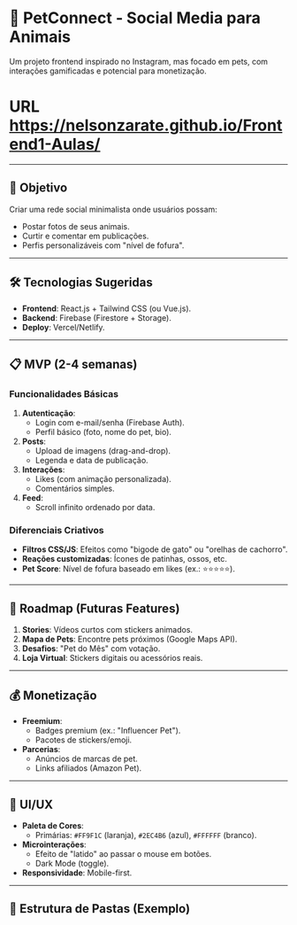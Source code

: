 # 🐾 PetConnect - Social Media para Animais

Um projeto frontend inspirado no Instagram, mas focado em pets, com interações gamificadas e potencial para monetização.

# URL https://nelsonzarate.github.io/Frontend1-Aulas/
---

## 🎯 **Objetivo**
Criar uma rede social minimalista onde usuários possam:
- Postar fotos de seus animais.
- Curtir e comentar em publicações.
- Perfis personalizáveis com "nível de fofura".

---

## 🛠️ **Tecnologias Sugeridas**
- **Frontend**: React.js + Tailwind CSS (ou Vue.js).
- **Backend**: Firebase (Firestore + Storage).
- **Deploy**: Vercel/Netlify.

---

## 📋 **MVP (2-4 semanas)**
### Funcionalidades Básicas
1. **Autenticação**:
   - Login com e-mail/senha (Firebase Auth).
   - Perfil básico (foto, nome do pet, bio).
2. **Posts**:
   - Upload de imagens (drag-and-drop).
   - Legenda e data de publicação.
3. **Interações**:
   - Likes (com animação personalizada).
   - Comentários simples.
4. **Feed**:
   - Scroll infinito ordenado por data.

### Diferenciais Criativos
- **Filtros CSS/JS**: Efeitos como "bigode de gato" ou "orelhas de cachorro".
- **Reações customizadas**: Ícones de patinhas, ossos, etc.
- **Pet Score**: Nível de fofura baseado em likes (ex.: ⭐⭐⭐⭐⭐).

---

## 🚀 **Roadmap (Futuras Features)**
1. **Stories**: Vídeos curtos com stickers animados.
2. **Mapa de Pets**: Encontre pets próximos (Google Maps API).
3. **Desafios**: "Pet do Mês" com votação.
4. **Loja Virtual**: Stickers digitais ou acessórios reais.

---

## 💰 **Monetização**
- **Freemium**:  
  - Badges premium (ex.: "Influencer Pet").  
  - Pacotes de stickers/emoji.  
- **Parcerias**:  
  - Anúncios de marcas de pet.  
  - Links afiliados (Amazon Pet).  

---

## 🎨 **UI/UX**
- **Paleta de Cores**:  
  - Primárias: `#FF9F1C` (laranja), `#2EC4B6` (azul), `#FFFFFF` (branco).  
- **Microinterações**:  
  - Efeito de "latido" ao passar o mouse em botões.  
  - Dark Mode (toggle).  
- **Responsividade**: Mobile-first.  

---

## 📂 **Estrutura de Pastas (Exemplo)**